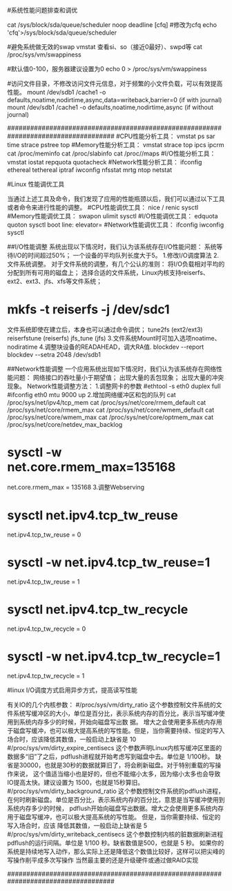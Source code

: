 #系统性能问题排查和调优

cat /sys/block/sda/queue/scheduler
noop deadline [cfq]
#修改为cfq
echo 'cfq'>/sys/block/sda/queue/scheduler

#避免系统做无效的swap
vmstat 查看si、so（接近0最好）、swpd等
cat /proc/sys/vm/swappiness

#默认值0-100，服务器建议设置为0
echo 0 > /proc/sys/vm/swappiness

#访问文件目录，不修改访问文件元信息，对于频繁的小文件负载，可以有效提高性能。
mount /dev/sdb1 /cache1 -o defaults,noatime,nodirtime,async,data=writeback,barrier=0 (if with journal)
mount /dev/sdb1 /cache1 -o defaults,noatime,nodirtime,async (if without journal)


####################################################################################
#CPU性能分析工具：
vmstat
ps
sar
time
strace
pstree
top
#Memory性能分析工具：
vmstat
strace
top
ipcs
ipcrm
cat /proc/meminfo
cat /proc/slabinfo
cat /proc//maps
#I/O性能分析工具：
vmstat
iostat
repquota
quotacheck
#Network性能分析工具：
ifconfig
ethereal
tethereal
iptraf
iwconfig
nfsstat
mrtg
ntop
netstat

#Linux 性能调优工具

当通过上述工具及命令，我们发现了应用的性能瓶颈以后，我们可以通过以下工具或者命令来进行性能的调整。
#CPU性能调优工具：
nice / renic
sysctl
#Memory性能调优工具：
swapon
ulimit
sysctl
#I/O性能调优工具：
edquota
quoton
sysctl
boot line:
elevator=
#Network性能调优工具：
ifconfig
iwconfig
sysctl


##I/O性能调整
系统出现以下情况时，我们认为该系统存在I/O性能问题：
系统等待I/O的时间超过50%；
一个设备的平均队列长度大于5。
1.修改I/O调度算法
2.文件系统调整。
对于文件系统的调整，有几个公认的准则：
将I/O负载相对平均的分配到所有可用的磁盘上；
选择合适的文件系统，Linux内核支持reiserfs、ext2、ext3、jfs、xfs等文件系统；
# mkfs -t reiserfs -j /dev/sdc1
文件系统即使在建立后，本身也可以通过命令调优；
tune2fs (ext2/ext3)
reiserfstune (reiserfs)
jfs_tune (jfs)
3.文件系统Mount时可加入选项noatime、nodiratime
4.调整块设备的READAHEAD，调大RA值.
blockdev --report
blockdev --setra 2048 /dev/sdb1


##Network性能调整
一个应用系统出现如下情况时，我们认为该系统存在网络性能问题：
网络接口的吞吐量小于期望值；
出现大量的丢包现象；
出现大量的冲突现象。
Network性能调整方法：
1.调整网卡的参数
#ethtool -s eth0 duplex full
#ifconfig eth0 mtu 9000 up
2.增加网络缓冲区和包的队列
cat /proc/sys/net/ipv4/tcp_mem
cat /proc/sys/net/core/rmem_default
cat /proc/sys/net/core/rmem_max
cat /proc/sys/net/core/wmem_default
cat /proc/sys/net/core/wmem_max
cat /proc/sys/net/core/optmem_max
cat /proc/sys/net/core/netdev_max_backlog
# sysctl -w net.core.rmem_max=135168
net.core.rmem_max = 135168
3.调整Webserving
# sysctl net.ipv4.tcp_tw_reuse
net.ipv4.tcp_tw_reuse = 0
# sysctl -w net.ipv4.tcp_tw_reuse=1
net.ipv4.tcp_tw_reuse = 1
# sysctl net.ipv4.tcp_tw_recycle
net.ipv4.tcp_tw_recycle = 0
# sysctl -w net.ipv4.tcp_tw_recycle=1
net.ipv4.tcp_tw_recycle = 1



#linux I/O调度方式启用异步方式，提高读写性能

有关IO的几个内核参数：
#/proc/sys/vm/dirty_ratio
这个参数控制文件系统的文件系统写缓冲区的大小，单位是百分比，表示系统内存的百分比，表示当写缓冲使用到系统内存多少的时候，开始向磁盘写出数 据。
增大之会使用更多系统内存用于磁盘写缓冲，也可以极大提高系统的写性能。但是，当你需要持续、恒定的写入场合时，应该降低其数值，一般启动上缺省是 10
#/proc/sys/vm/dirty_expire_centisecs
这个参数声明Linux内核写缓冲区里面的数据多“旧”了之后，pdflush进程就开始考虑写到磁盘中去。单位是 1/100秒。
缺省是30000，也就是30秒的数据就算旧了，将会刷新磁盘。对于特别重载的写操作来说，
这个值适当缩小也是好的，但也不能缩小太多，因为缩小太多也会导致IO提高太快。建议设置为 1500，也就是15秒算旧。
#/proc/sys/vm/dirty_background_ratio
这个参数控制文件系统的pdflush进程，在何时刷新磁盘。单位是百分比，表示系统内存的百分比，意思是当写缓冲使用到系统内存多少的时候， 
pdflush开始向磁盘写出数据。增大之会使用更多系统内存用于磁盘写缓冲，也可以极大提高系统的写性能。
但是，当你需要持续、恒定的写入场合时，应该 降低其数值，一般启动上缺省是 5
#/proc/sys/vm/dirty_writeback_centisecs
这个参数控制内核的脏数据刷新进程pdflush的运行间隔。单位是 1/100 秒。缺省数值是500，也就是 5 秒。
如果你的系统是持续地写入动作，那么实际上还是降低这个数值比较好，这样可以把尖峰的写操作削平成多次写操作
当然最主要的还是升级硬件或通过做RAID实现

####################################################################################
